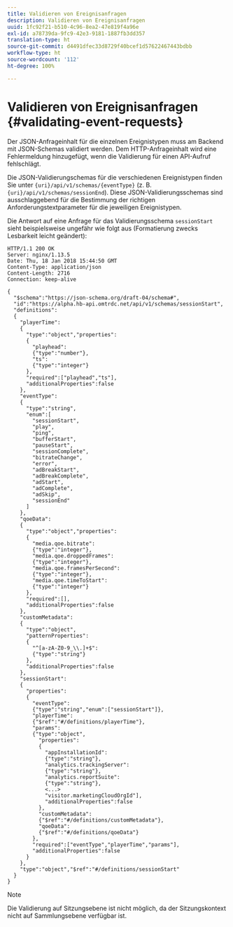 ```yaml
---
title: Validieren von Ereignisanfragen
description: Validieren von Ereignisanfragen
uuid: 1fc92f21-b510-4c96-8ea2-47e819f4a96e
exl-id: a78739da-9fc9-42e3-9181-1887fb3dd357
translation-type: ht
source-git-commit: d4491dfec33d8729f40bcef1d57622467443bdbb
workflow-type: ht
source-wordcount: '112'
ht-degree: 100%

---
```


# Validieren von Ereignisanfragen {#validating-event-requests}

Der JSON-Anfrageinhalt für die einzelnen Ereignistypen muss am Backend mit JSON-Schemas validiert werden. Dem HTTP-Anfrageinhalt wird eine Fehlermeldung hinzugefügt, wenn die Validierung für einen API-Aufruf fehlschlägt.

Die JSON-Validierungschemas für die verschiedenen Ereignistypen finden Sie unter `{uri}/api/v1/schemas/{eventType}` (z. B. `{uri}/api/v1/schemas/sessionEnd`). Diese JSON-Validierungsschemas sind ausschlaggebend für die Bestimmung der richtigen Anforderungstextparameter für die jeweiligen Ereignistypen.

Die Antwort auf eine Anfrage für das Validierungsschema `sessionStart` sieht beispielsweise ungefähr wie folgt aus (Formatierung zwecks Lesbarkeit leicht geändert):

```
HTTP/1.1 200 OK
Server: nginx/1.13.5
Date: Thu, 18 Jan 2018 15:44:50 GMT
Content-Type: application/json
Content-Length: 2716
Connection: keep-alive

{
  "$schema":"https://json-schema.org/draft-04/schema#",
  "id":"https://alpha.hb-api.omtrdc.net/api/v1/schemas/sessionStart",
  "definitions":
  {
    "playerTime":
    {
      "type":"object","properties":
      {
        "playhead":
        {"type":"number"},
        "ts":
        {"type":"integer"}
      },
      "required":["playhead","ts"],
      "additionalProperties":false
    },
    "eventType":
    {
      "type":"string",
      "enum":[
        "sessionStart",
        "play",
        "ping",
        "bufferStart",
        "pauseStart",
        "sessionComplete",
        "bitrateChange",
        "error",
        "adBreakStart",
        "adBreakComplete",
        "adStart",
        "adComplete",
        "adSkip",
        "sessionEnd"
      ]
    },
    "qoeData":
    {
      "type":"object","properties":
      {
        "media.qoe.bitrate":
        {"type":"integer"},
        "media.qoe.droppedFrames":
        {"type":"integer"},
        "media.qoe.framesPerSecond":
        {"type":"integer"},
        "media.qoe.timeToStart":
        {"type":"integer"}
      },
      "required":[],
      "additionalProperties":false
    },
    "customMetadata":
    {
      "type":"object",
      "patternProperties":
      {
        "^[a-zA-Z0-9_\\.]+$":
        {"type":"string"}
      },
      "additionalProperties":false
    },
    "sessionStart":
    {
      "properties":
      {
        "eventType":
        {"type":"string","enum":["sessionStart"]},
        "playerTime":
        {"$ref":"#/definitions/playerTime"},
        "params":
        {"type":"object",
          "properties":
          {
            "appInstallationId":
            {"type":"string"},
            "analytics.trackingServer":
            {"type":"string"},
            "analytics.reportSuite":
            {"type":"string"},
            <...>
            "visitor.marketingCloudOrgId"],
            "additionalProperties":false
          },
          "customMetadata":
          {"$ref":"#/definitions/customMetadata"},
          "qoeData":
          {"$ref":"#/definitions/qoeData"}
        },
        "required":["eventType","playerTime","params"],
        "additionalProperties":false
      }
    },
    "type":"object","$ref":"#/definitions/sessionStart"
  }
}
```

>[!NOTE]
>
>Die Validierung auf Sitzungsebene ist nicht möglich, da der Sitzungskontext nicht auf Sammlungsebene verfügbar ist.
